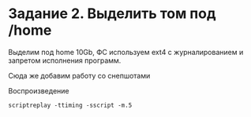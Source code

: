 # Задание 2. Выделить том под /home

Выделим под home 10Gb, ФС используем ext4 c журналированием и запретом исполнения программ.

Сюда же добавим работу со снепшотами


Воспроизведение

    scriptreplay -ttiming -sscript -m.5
